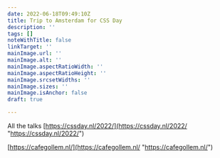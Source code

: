 ```yaml
---
date: 2022-06-18T09:49:10Z
title: Trip to Amsterdam for CSS Day
description: ''
tags: []
noteWithTitle: false
linkTarget: ''
mainImage.url: ''
mainImage.alt: ''
mainImage.aspectRatioWidth: ''
mainImage.aspectRatioHeight: ''
mainImage.srcsetWidths: ''
mainImage.sizes: ''
mainImage.isAnchor: false
draft: true

---
```

All the talks [https://cssday.nl/2022/](https://cssday.nl/2022/ "https://cssday.nl/2022/")

[https://cafegollem.nl/](https://cafegollem.nl/ "https://cafegollem.nl/")